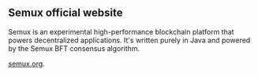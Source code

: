 ## Semux official website

Semux is an experimental high-performance blockchain platform that powers decentralized applications. It's written purely in Java and powered by the Semux BFT consensus algorithm.

[semux.org](https://www.semux.org/).
